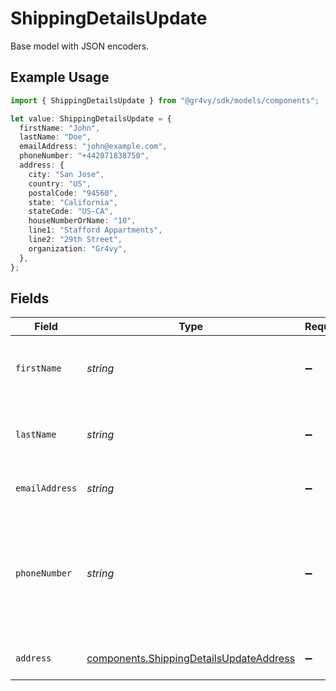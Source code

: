 # ShippingDetailsUpdate

Base model with JSON encoders.

## Example Usage

```typescript
import { ShippingDetailsUpdate } from "@gr4vy/sdk/models/components";

let value: ShippingDetailsUpdate = {
  firstName: "John",
  lastName: "Doe",
  emailAddress: "john@example.com",
  phoneNumber: "+442071838750",
  address: {
    city: "San Jose",
    country: "US",
    postalCode: "94560",
    state: "California",
    stateCode: "US-CA",
    houseNumberOrName: "10",
    line1: "Stafford Appartments",
    line2: "29th Street",
    organization: "Gr4vy",
  },
};
```

## Fields

| Field                                                                                              | Type                                                                                               | Required                                                                                           | Description                                                                                        | Example                                                                                            |
| -------------------------------------------------------------------------------------------------- | -------------------------------------------------------------------------------------------------- | -------------------------------------------------------------------------------------------------- | -------------------------------------------------------------------------------------------------- | -------------------------------------------------------------------------------------------------- |
| `firstName`                                                                                        | *string*                                                                                           | :heavy_minus_sign:                                                                                 | The first name(s) or given name for the buyer.                                                     | John                                                                                               |
| `lastName`                                                                                         | *string*                                                                                           | :heavy_minus_sign:                                                                                 | The last name, or family name, of the buyer.                                                       | Doe                                                                                                |
| `emailAddress`                                                                                     | *string*                                                                                           | :heavy_minus_sign:                                                                                 | The email address for the buyer.                                                                   | john@example.com                                                                                   |
| `phoneNumber`                                                                                      | *string*                                                                                           | :heavy_minus_sign:                                                                                 | The phone number for the buyer which should be formatted according to the E164 number standard.    | +14155552671                                                                                       |
| `address`                                                                                          | [components.ShippingDetailsUpdateAddress](../../models/components/shippingdetailsupdateaddress.md) | :heavy_minus_sign:                                                                                 | The billing address for the buyer.                                                                 |                                                                                                    |